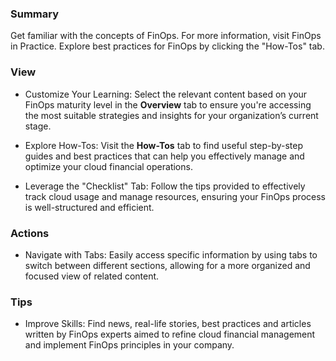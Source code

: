 ### **Summary**

Get familiar with the concepts of FinOps. For more information, visit FinOps in Practice. Explore best practices for FinOps by clicking the "How-Tos" tab.

### **View**
 
- Customize Your Learning: Select the relevant content based on your FinOps maturity level in the **Overview** tab to ensure you're accessing the most suitable strategies and insights for your organization’s current stage.

- Explore How-Tos: Visit the **How-Tos** tab to find useful step-by-step guides and best practices that can help you effectively manage and optimize your cloud financial operations.

- Leverage the "Checklist" Tab: Follow the tips provided to effectively track cloud usage and manage resources, ensuring your FinOps process is well-structured and efficient.

### **Actions**

- Navigate with Tabs: Easily access specific information by using tabs to switch between different sections, allowing for a more organized and focused view of related content.

### **Tips**

- Improve Skills: Find news, real-life stories, best practices and articles written by FinOps experts aimed to refine cloud financial management and implement FinOps principles in your company.
